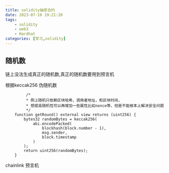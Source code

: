 ```yaml
---
title: solidity抽奖合约
date: 2023-07-16 19:21:20
tags:
    - solidity
    - web3
    - Hardhat
categories: [学习,solidity]
---
```

## 随机数

链上没法生成真正的随机数,真正的随机数要用到预言机
<!-- more -->
根据keccak256 伪随机数
``` 
         /*
         * 例上随机只依赖区块哈希，调用者地址，和区块时间，
         * 想提高随机性可以再增加一些属性比如nonce等，但是不能根本上解决安全问题
         */
    function getRound() external view returns (uint256) {
        bytes32 randomBytes = keccak256(
            abi.encodePacked(
                blockhash(block.number - 1),
                msg.sender,
                block.timestamp
            )
        );
        return uint256(randomBytes);
    }
```
chainlink 预言机

```

```